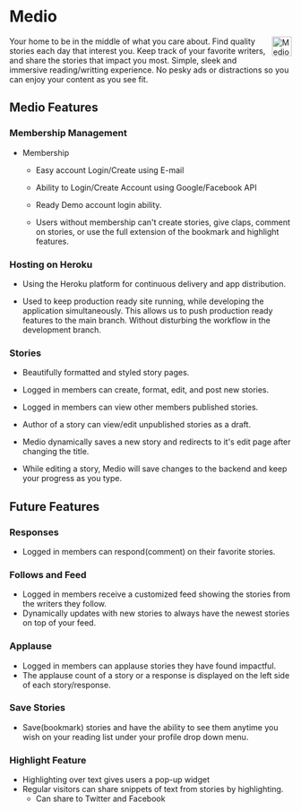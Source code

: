 # Medio  
<img src="https://medio-app-seed.s3.amazonaws.com/mediologo.png" height="35" align="right" alt="Medio Logo"/>Your home to be in the middle of what you care about. Find quality stories each day that interest you. Keep track of your favorite writers, and share the stories that impact you most. Simple, sleek and immersive reading/writting experience. No pesky ads or distractions so you can enjoy your content as you see fit. 

## Medio Features

### Membership Management

* Membership
    
    * Easy account Login/Create using E-mail

    * Ability to Login/Create Account using Google/Facebook API

    * Ready Demo account login ability.
    
    * Users without membership can't create stories, give claps, comment on stories, or use the full extension of the bookmark and highlight features.


### Hosting on Heroku

* Using the Heroku platform for continuous delivery and app distribution.

* Used to keep production ready site running, while developing the application simultaneously. This allows us to push production ready features to the main branch. Without disturbing the workflow in the development branch.

### Stories

* Beautifully formatted and styled story pages.

* Logged in members can create, format, edit, and post new stories.

* Logged in members can view other members published stories.

* Author of a story can view/edit unpublished stories as a draft.

* Medio dynamically saves a new story and redirects to it's edit page after changing the title.

* While editing a story, Medio will save changes to the backend and keep your progress as you type.

## Future Features 

### Responses

* Logged in members can respond(comment) on their favorite stories.

### Follows and Feed

* Logged in members receive a customized feed showing the stories from the writers they follow.
* Dynamically updates with new stories to always have the newest stories on top of your feed.

### Applause

* Logged in members can applause stories they have found impactful.
* The applause count of a story or a response is displayed on the left side of each story/response.

### Save Stories

* Save(bookmark) stories and have the ability to see them anytime you wish on your reading list under your profile drop down menu.   

### Highlight Feature

* Highlighting over text gives users a pop-up widget
* Regular visitors can share snippets of text from stories by highlighting.
    * Can share to Twitter and Facebook
